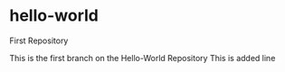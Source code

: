 # hello-world
First Repository

This is the first branch on the Hello-World Repository
This is added line
